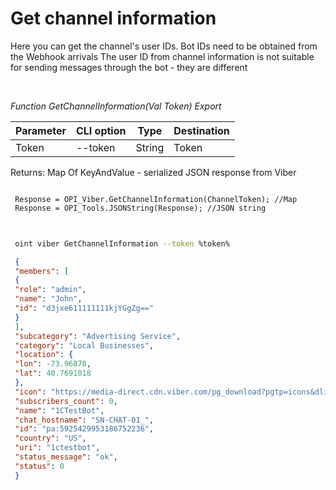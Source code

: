 ﻿---
sidebar_position: 2
---

# Get channel information
Here you can get the channel's user IDs. Bot IDs need to be obtained from the Webhook arrivals The user ID from channel information is not suitable for sending messages through the bot - they are different




<br/>


*Function GetChannelInformation(Val Token) Export*

 | Parameter | CLI option | Type | Destination |
 |-|-|-|-|
 | Token | --token | String | Token |

 
 Returns: Map Of KeyAndValue - serialized JSON response from Viber


```bsl title="Code example"
 
 Response = OPI_Viber.GetChannelInformation(ChannelToken); //Map
 Response = OPI_Tools.JSONString(Response); //JSON string
 
```
	


```sh title="CLI command example"
 
 oint viber GetChannelInformation --token %token%

```

```json title="Result"
 {
 "members": [
 {
 "role": "admin",
 "name": "John",
 "id": "d3jxe611111111kjYGgZg=="
 }
 ],
 "subcategory": "Advertising Service",
 "category": "Local Businesses",
 "location": {
 "lon": -73.96878,
 "lat": 40.7691018
 },
 "icon": "https://media-direct.cdn.viber.com/pg_download?pgtp=icons&dlid=0-04-01-05bfe24da13dddf32cf52976b099dc6965c03300763e6a9316de26986e5dea05&fltp=jpg&imsz=0000",
 "subscribers_count": 0,
 "name": "1CTestBot",
 "chat_hostname": "SN-CHAT-01_",
 "id": "pa:5925429953186752236",
 "country": "US",
 "uri": "1ctestbot",
 "status_message": "ok",
 "status": 0
 }
```
